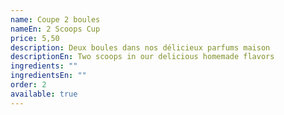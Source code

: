 ```yaml
---
name: Coupe 2 boules
nameEn: 2 Scoops Cup
price: 5,50
description: Deux boules dans nos délicieux parfums maison
descriptionEn: Two scoops in our delicious homemade flavors
ingredients: ""
ingredientsEn: ""
order: 2
available: true
---
```

